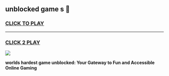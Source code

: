 
## unblocked game s 👋
<h3>
<a href="https://premium.freeplayer.one?title=unblocked_game_s&ref=13F">CLICK TO PLAY</a></h3>
<hr>

<h3>
<a href="https://premium.freeplayer.one?title=unblocked_game_s&ref=13F">CLICK 2 PLAY</a>
  
</h3>

<a href="https://premium.freeplayer.one?title=unblocked_game_s&ref=12F/"><img src="https://clearcache.store/games.png"></a>


**worlds hardest game unblocked: Your Gateway to Fun and Accessible Online Gaming**

